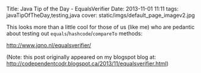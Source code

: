 Title: Java Tip of the Day - EqualsVerifier
Date: 2013-11-01 11:11
tags: javaTipOfTheDay,testing,java
cover: static/imgs/default_page_imagev2.jpg

This looks more than a little cool for those of us (like me) who are pedantic about testing out
`equals`/`hashcode`/`compareTo` methods:

<http://www.jqno.nl/equalsverifier/>

(Note: this post originally appeared on my blogspot blog at: <http://codependentcodr.blogspot.ca/2013/11/equalsverifier.html>)
